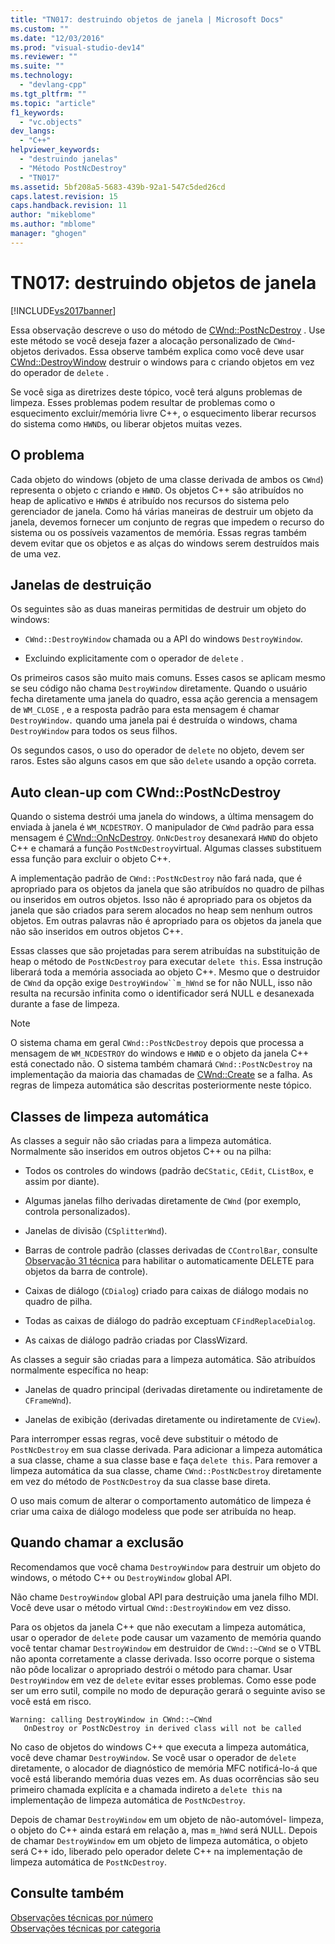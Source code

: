```yaml
---
title: "TN017: destruindo objetos de janela | Microsoft Docs"
ms.custom: ""
ms.date: "12/03/2016"
ms.prod: "visual-studio-dev14"
ms.reviewer: ""
ms.suite: ""
ms.technology: 
  - "devlang-cpp"
ms.tgt_pltfrm: ""
ms.topic: "article"
f1_keywords: 
  - "vc.objects"
dev_langs: 
  - "C++"
helpviewer_keywords: 
  - "destruindo janelas"
  - "Método PostNcDestroy"
  - "TN017"
ms.assetid: 5bf208a5-5683-439b-92a1-547c5ded26cd
caps.latest.revision: 15
caps.handback.revision: 11
author: "mikeblome"
ms.author: "mblome"
manager: "ghogen"
---
```

# TN017: destruindo objetos de janela
[!INCLUDE[vs2017banner](../assembler/inline/includes/vs2017banner.md)]

Essa observação descreve o uso do método de [CWnd::PostNcDestroy](../Topic/CWnd::PostNcDestroy.md) .  Use este método se você deseja fazer a alocação personalizado de `CWnd`\- objetos derivados.  Essa observe também explica como você deve usar [CWnd::DestroyWindow](../Topic/CWnd::DestroyWindow.md) destruir o windows para c criando objetos em vez do operador de `delete` .  
  
 Se você siga as diretrizes deste tópico, você terá alguns problemas de limpeza.  Esses problemas podem resultar de problemas como o esquecimento excluir\/memória livre C\+\+, o esquecimento liberar recursos do sistema como `HWND`s, ou liberar objetos muitas vezes.  
  
## O problema  
 Cada objeto do windows \(objeto de uma classe derivada de ambos os `CWnd`\) representa o objeto c criando e `HWND`.  Os objetos C\+\+ são atribuídos no heap de aplicativo e `HWND`s é atribuído nos recursos do sistema pelo gerenciador de janela.  Como há várias maneiras de destruir um objeto da janela, devemos fornecer um conjunto de regras que impedem o recurso do sistema ou os possíveis vazamentos de memória.  Essas regras também devem evitar que os objetos e as alças do windows serem destruídos mais de uma vez.  
  
## Janelas de destruição  
 Os seguintes são as duas maneiras permitidas de destruir um objeto do windows:  
  
-   `CWnd::DestroyWindow` chamada ou a API do windows `DestroyWindow`.  
  
-   Excluindo explicitamente com o operador de `delete` .  
  
 Os primeiros casos são muito mais comuns.  Esses casos se aplicam mesmo se seu código não chama `DestroyWindow` diretamente.  Quando o usuário fecha diretamente uma janela do quadro, essa ação gerencia a mensagem de `WM_CLOSE` , e a resposta padrão para esta mensagem é chamar `DestroyWindow.` quando uma janela pai é destruída o windows, chama `DestroyWindow` para todos os seus filhos.  
  
 Os segundos casos, o uso do operador de `delete` no objeto, devem ser raros.  Estes são alguns casos em que são `delete` usando a opção correta.  
  
## Auto clean\-up com CWnd::PostNcDestroy  
 Quando o sistema destrói uma janela do windows, a última mensagem do enviada à janela é `WM_NCDESTROY`.  O manipulador de `CWnd` padrão para essa mensagem é [CWnd::OnNcDestroy](../Topic/CWnd::OnNcDestroy.md).  `OnNcDestroy` desanexará `HWND` do objeto C\+\+ e chamará a função `PostNcDestroy`virtual.  Algumas classes substituem essa função para excluir o objeto C\+\+.  
  
 A implementação padrão de `CWnd::PostNcDestroy` não fará nada, que é apropriado para os objetos da janela que são atribuídos no quadro de pilhas ou inseridos em outros objetos.  Isso não é apropriado para os objetos da janela que são criados para serem alocados no heap sem nenhum outros objetos.  Em outras palavras não é apropriado para os objetos da janela que não são inseridos em outros objetos C\+\+.  
  
 Essas classes que são projetadas para serem atribuídas na substituição de heap o método de `PostNcDestroy` para executar `delete this`.  Essa instrução liberará toda a memória associada ao objeto C\+\+.  Mesmo que o destruidor de `CWnd` da opção exige `DestroyWindow``m_hWnd` se for não NULL, isso não resulta na recursão infinita como o identificador será NULL e desanexada durante a fase de limpeza.  
  
> [!NOTE]
>  O sistema chama em geral `CWnd::PostNcDestroy` depois que processa a mensagem de `WM_NCDESTROY` do windows e `HWND` e o objeto da janela C\+\+ está conectado não.  O sistema também chamará `CWnd::PostNcDestroy` na implementação da maioria das chamadas de [CWnd::Create](../Topic/CWnd::Create.md) se a falha.  As regras de limpeza automática são descritas posteriormente neste tópico.  
  
## Classes de limpeza automática  
 As classes a seguir não são criadas para a limpeza automática.  Normalmente são inseridos em outros objetos C\+\+ ou na pilha:  
  
-   Todos os controles do windows \(padrão de`CStatic`, `CEdit`, `CListBox`, e assim por diante\).  
  
-   Algumas janelas filho derivadas diretamente de `CWnd` \(por exemplo, controla personalizados\).  
  
-   Janelas de divisão \(`CSplitterWnd`\).  
  
-   Barras de controle padrão \(classes derivadas de `CControlBar`, consulte [Observação 31 técnica](../mfc/tn031-control-bars.md) para habilitar o automaticamente DELETE para objetos da barra de controle\).  
  
-   Caixas de diálogo \(`CDialog`\) criado para caixas de diálogo modais no quadro de pilha.  
  
-   Todas as caixas de diálogo do padrão exceptuam `CFindReplaceDialog`.  
  
-   As caixas de diálogo padrão criadas por ClassWizard.  
  
 As classes a seguir são criadas para a limpeza automática.  São atribuídos normalmente específica no heap:  
  
-   Janelas de quadro principal \(derivadas diretamente ou indiretamente de `CFrameWnd`\).  
  
-   Janelas de exibição \(derivadas diretamente ou indiretamente de `CView`\).  
  
 Para interromper essas regras, você deve substituir o método de `PostNcDestroy` em sua classe derivada.  Para adicionar a limpeza automática a sua classe, chame a sua classe base e faça `delete this`.  Para remover a limpeza automática da sua classe, chame `CWnd::PostNcDestroy` diretamente em vez do método de `PostNcDestroy` da sua classe base direta.  
  
 O uso mais comum de alterar o comportamento automático de limpeza é criar uma caixa de diálogo modeless que pode ser atribuída no heap.  
  
## Quando chamar a exclusão  
 Recomendamos que você chama `DestroyWindow` para destruir um objeto do windows, o método C\+\+ ou `DestroyWindow` global API.  
  
 Não chame `DestroyWindow` global API para destruição uma janela filho MDI.  Você deve usar o método virtual `CWnd::DestroyWindow` em vez disso.  
  
 Para os objetos da janela C\+\+ que não executam a limpeza automática, usar o operador de `delete` pode causar um vazamento de memória quando você tentar chamar `DestroyWindow` em destruidor de `CWnd::~CWnd` se o VTBL não aponta corretamente a classe derivada.  Isso ocorre porque o sistema não pôde localizar o apropriado destrói o método para chamar.  Usar `DestroyWindow` em vez de `delete` evitar esses problemas.  Como esse pode ser um erro sutil, compile no modo de depuração gerará o seguinte aviso se você está em risco.  
  
```  
Warning: calling DestroyWindow in CWnd::~CWnd  
   OnDestroy or PostNcDestroy in derived class will not be called  
```  
  
 No caso de objetos do windows C\+\+ que executa a limpeza automática, você deve chamar `DestroyWindow`.  Se você usar o operador de `delete` diretamente, o alocador de diagnóstico de memória MFC notificá\-lo\-á que você está liberando memória duas vezes em.  As duas ocorrências são seu primeiro chamada explícita e a chamada indireto a `delete this` na implementação de limpeza automática de `PostNcDestroy`.  
  
 Depois de chamar `DestroyWindow` em um objeto de não\-automóvel\- limpeza, o objeto do C\+\+ ainda estará em relação a, mas `m_hWnd` será NULL.  Depois de chamar `DestroyWindow` em um objeto de limpeza automática, o objeto será C\+\+ ido, liberado pelo operador delete C\+\+ na implementação de limpeza automática de `PostNcDestroy`.  
  
## Consulte também  
 [Observações técnicas por número](../mfc/technical-notes-by-number.md)   
 [Observações técnicas por categoria](../mfc/technical-notes-by-category.md)